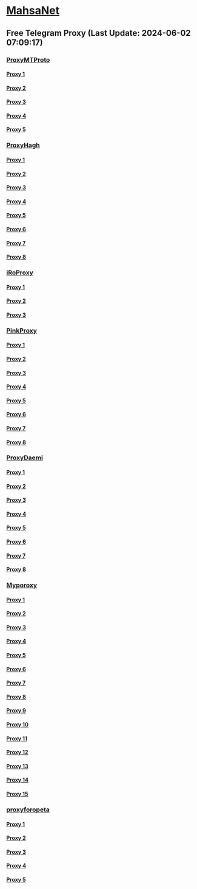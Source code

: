 
# [MahsaNet](https://t.me/mahsa_net)
## Free Telegram Proxy (Last Update: 2024-06-02 07:09:17)
### [ProxyMTProto](https://t.me/ProxyMTProto)
#### [Proxy 1](tg://proxy?server=tivy.io.nationshealth.ir.water-purifier24.com.webpand.ir.saeidsarikhani.ir.behsazanchoob.com.parsa-lustre.ir.pezeshkipooyesh.com.ravindl.ir.adminyab.com.messarzan.ir.mrahnemun.ir.artatechkimya.com.hemmatcivil.com.fanavaidc.com.taaknetnewinternet.website&port=443&secret=eeda411655b684fe87abf58ec2235e28167765622e62616c652e6972)
#### [Proxy 2](tg://proxy?server=cloudflare.yjc.ir.tabnak.ir.entekhab_com.eslami.ac.ir.bonyadmaskan.com.hidoctor_com.etemadonline.com.rokna.net.ayandehnews_com.farhangnews.ir.irna_com.shahrekhabar.com.rajanews_com.zoomit.ir.digiato.com.ninisite.com.beytoote_com.org.sheffield.college.&port=443&secret=3dpBFlW2hP6Hq_WOwiNeKBY%3D)
#### [Proxy 3](tg://proxy?server=cloudflare.sarpoosh_com.mehrpatogh.com.seemorgh.com.cloob_com.tci.ir.radiofarda.com.salamcinama_com.sahamyab.com.darmanito_com.etemadonline.com.rokna.net.ayandehnews.org.justdoing.business.&port=443&secret=eeda411655b684fe87abf58ec2235e28167765622e62616c652e6972)
#### [Proxy 4](tg://proxy?server=nafaspourmatin.com.roshdeno.com.spion.ir.fs24.ir.tehrancom.ir.demokar.ir.1ln.ir.taavon2-farsedu.ir.jsirstore.com.irsapay.com.razisoft.ir.szog-pc.com.pange-reh.ir.hafhali.com.tr.makush-op.ir.my-test.ir.neginpakanco.ir.debounce.ml.mangeasuatechcloud.cloud&port=443&secret=eeda411655b684fe87abf58ec2235e28167765622e62616c652e6972)
#### [Proxy 5](tg://proxy?server=tishop.ir.abdisun.ir.to-tehran.ir.lustrsazan.com.farda20.ir.uasportshp.com.ayatd.ir.samanads.com.fooladzadehcarpet.com.tasvirlink.com.parisanclinic.ir.takamul.ir.drafshinrangavar.ir.allrom.ir.paradisecopy.com.irandnn.org.ifidoha.com.mosavimobile.website.&port=443&secret=3dpBFlW2hP6Hq_WOwiNeKBY%3D)
### [ProxyHagh](https://t.me/ProxyHagh)
#### [Proxy 1](tg://proxy?server=mcimcill.com.iranvell.co.uk.do_yo.want_to.clash_with.this.microsoft.com.there_is_no.place_nano.localhost.bing.com.count_with_me.cyou.com.now_sudo.rm_rf.ddns.net.we_are_here.again_to_fight.with_everyone.i_am.the_internet.special_wayairancell.emirblog.com.&port=3443&secret=FgMBAgABAAH8AwOG4kw63Q==)
#### [Proxy 2](tg://proxy?server=mcimcill.com.iranvell.co.uk.do_yo.want_to.clash_with.this.microsoft.com.there_is_no.place_nano.localhost.bing.com.count_with_me.cyou.com.now_sudo.rm_rf.ddns.net.we_are_here.again_to_fight.with_everyone.i_am.the_internet.special_wayairancell.emirblog.com.&port=3443&secret=FgMBAgABAAH8AwOG4kw63Q==)
#### [Proxy 3](tg://proxy?server=50.7.85.219&port=443&secret=eeaa2b136ab43e64286cd737a2136ec9326170742d63656e746f732e6f7267)
#### [Proxy 4](tg://proxy?server=50.7.85.219&port=443&secret=eeaa2b136ab43e64286cd737a2136ec9326170742d63656e746f732e6f7267)
#### [Proxy 5](tg://proxy?server=50.7.85.219&port=443&secret=eeaa2b136ab43e64286cd737a2136ec9326170742d63656e746f732e6f7267)
#### [Proxy 6](tg://proxy?server=50.7.85.219&port=443&secret=eeaa2b136ab43e64286cd737a2136ec9326170742d63656e746f732e6f7267)
#### [Proxy 7](tg://proxy?server=50.7.85.219&port=443&secret=eeaa2b136ab43e64286cd737a2136ec9326170742d63656e746f732e6f7267)
#### [Proxy 8](tg://proxy?server=50.7.85.219&port=443&secret=eeaa2b136ab43e64286cd737a2136ec9326170742d63656e746f732e6f7267)
### [iRoProxy](https://t.me/iRoProxy)
#### [Proxy 1](tg://proxy?server=103.69.224.198&port=6&secret=7HQighJPBNMYVRNB6tdkVw)
#### [Proxy 2](tg://proxy?server=103.69.224.218&port=6&secret=7HQighJPBNMYVRNB6tdkVw)
#### [Proxy 3](tg://proxy?server=103.69.224.198&port=6&secret=7HQighJPBNMYVRNB6tdkVw)
### [PinkProxy](https://t.me/PinkProxy)
#### [Proxy 1](tg://proxy?server=49.12.192.191&port=7980&secret=7HQighJPBNEnVRNB6tdkVw)
#### [Proxy 2](tg://proxy?server=91.107.224.108&port=7&secret=7HQighJPBNEnVRNB6tdkVw)
#### [Proxy 3](tg://proxy?server=91.107.224.108&port=7&secret=7HQighJPBNEnVRNB6tdkVw)
#### [Proxy 4](tg://proxy?server=91.107.224.108&port=7&secret=7HQighJPBNEnVRNB6tdkVw)
#### [Proxy 5](tg://proxy?server=49.12.192.191&port=7980&secret=7HQighJPBNEnVRNB6tdkVw)
#### [Proxy 6](tg://proxy?server=94.130.77.215&port=777&secret=7HQighJPBNEnVRNB6tdkVw)
#### [Proxy 7](tg://proxy?server=23.88.96.191&port=85&secret=7HQighJPBNEnVRNB6tdkVw)
#### [Proxy 8](tg://proxy?server=91.107.224.108&port=7&secret=7HQighJPBNEnVRNB6tdkVw)
### [ProxyDaemi](https://t.me/ProxyDaemi)
#### [Proxy 1](tg://proxy?server=50.7.85.219&port=443&secret=eee7ce9f4679bfc87bb93390ed56e2c9686170742d6d6972726f722e6f7267)
#### [Proxy 2](tg://proxy?server=77.238.244.145&port=4443&secret=FgMBAgABAAH8AwOG4kw63QtY2RueWVrdGFuZXQuY29tZmFyYWthdi5jb212YW4ubmFqdmEuY29tAAAAAAAAAAAAAAAAAAAAAAAAAAAAAAAAAAAAAAAAAAAAAAAAAAAAAAAAAAAAAAAAAAAAAAAAAAAAAAAAAAAAAAAAAAAAAAAAAAAAAAAAA)
#### [Proxy 3](tg://proxy?server=89.110.89.97&port=33&secret=7HQighJPBNMYVRNB6tdkVw)
#### [Proxy 4](tg://proxy?server=89.110.91.90&port=33&secret=7HQighJPBNMYVRNB6tdkVw)
#### [Proxy 5](tg://proxy?server=195.201.251.220&port=67&secret=FgMBAgABAAH8AwOG4kw63Q%3D%3D)
#### [Proxy 6](tg://proxy?server=159.69.102.58&port=67&secret=FgMBAgABAAH8AwOG4kw63Q%3D%3D)
#### [Proxy 7](tg://proxy?server=95.217.24.39&port=67&secret=FgMBAgABAAH8AwOG4kw63Q%3D%3D)
#### [Proxy 8](tg://proxy?server=195.201.252.107&port=67&secret=FgMBAgABAAH8AwOG4kw63Q%3D%3D)
### [Myporoxy](https://t.me/Myporoxy)
#### [Proxy 1](tg://proxy?server=Login.Cloudflare.com.www.play.google.com.ebroman.uno&port=1919&secret=7HQighJPBNMYVRNB6tdkVw)
#### [Proxy 2](tg://proxy?server=Web.cloudflare.com.www.gmail.com.vordok.sbs&port=1919&secret=7HQighJPBNMYVRNB6tdkVw)
#### [Proxy 3](tg://proxy?server=login.Cloudflare.com.www.play.google.com.ebroman.uno&port=1919&secret=7HQighJPBNMYVRNB6tdkVw)
#### [Proxy 4](tg://proxy?server=web.cloudflare.com.www.gmail.com.vordok.sbs&port=1919&secret=7HQighJPBNMYVRNB6tdkVw)
#### [Proxy 5](tg://proxy?server=Login.Cloudflare.com.www.play.google.com.ebroman.uno&port=1919&secret=7HQighJPBNMYVRNB6tdkVw)
#### [Proxy 6](tg://proxy?server=Web.cloudflare.com.www.gmail.com.vordok.sbs&port=1919&secret=7HQighJPBNMYVRNB6tdkVw)
#### [Proxy 7](tg://proxy?server=Dash.Cloudflare.com.www.google.com.hercoll.pw&port=1919&secret=7HQighJPBNMYVRNB6tdkVw)
#### [Proxy 8](tg://proxy?server=web.cloudflare.com.www.gmail.com.vordok.sbs&port=1919&secret=7HQighJPBNMYVRNB6tdkVw)
#### [Proxy 9](tg://proxy?server=Login.Cloudflare.com.www.play.google.com.ebroman.uno&port=1919&secret=7HQighJPBNMYVRNB6tdkVw)
#### [Proxy 10](tg://proxy?server=Web.cloudflare.com.www.gmail.com.vordok.sbs&port=1919&secret=7HQighJPBNMYVRNB6tdkVw)
#### [Proxy 11](tg://proxy?server=Dash.Cloudflare.com.www.google.com.hercoll.pw&port=1919&secret=7HQighJPBNMYVRNB6tdkVw)
#### [Proxy 12](tg://proxy?server=web.cloudflare.com.www.gmail.com.vordok.sbs&port=1919&secret=7HQighJPBNMYVRNB6tdkVw)
#### [Proxy 13](tg://proxy?server=login.Cloudflare.com.www.play.google.com.ebroman.uno&port=1919&secret=7HQighJPBNMYVRNB6tdkVw)
#### [Proxy 14](tg://proxy?server=Login.Cloudflare.com.www.play.google.com.ebroman.uno&port=1919&secret=7HQighJPBNMYVRNB6tdkVw)
#### [Proxy 15](tg://proxy?server=Web.cloudflare.com.www.gmail.com.vordok.sbs&port=1919&secret=7HQighJPBNMYVRNB6tdkVw)
### [proxyforopeta](https://t.me/proxyforopeta)
#### [Proxy 1](tg://proxy?server=cloudflare.nokia.net.co.uk.do_yo.want_to.clash_with.this.www.microsoft.com.there_is_no.place_like.localhost.www.bing.com.count_with_me.cyou.net.digikala.com.msn.com.bsi.ir.enamad.ir.now_sud.again_to_fight.everyone.i_am.the_inte.Modisehfashion.foundation.&port=443&secret=7gAAAAAAAAAAAAAAAAAAAAB0Z2p1Lm9yZw==)
#### [Proxy 2](tg://proxy?server=cloudflare.nokia.net.co.uk.do_yo.want_to.clash_with.this.www.microsoft.com.there_is_no.place_like.localhost.www.bing.com.count_with_me.cyou.net.digikala.com.msn.com.bsi.ir.enamad.ir.now_sud.again_to_fight.everyone.i_am.the_internetff.donyayebazi.college.&port=443&secret=7gAAAAAAAAAAAAAAAAAAAAB0Z2p1Lm9yZw==)
#### [Proxy 3](tg://proxy?server=50.7.87.82&port=443&secret=ee1603010200010001fc030386e24c3add6862616E696D2E696E666F)
#### [Proxy 4](tg://proxy?server=91.107.224.108&port=7&secret=7HQighJPBNEnVRNB6tdkVw)
#### [Proxy 5](tg://proxy?server=tishop.ir.abdisun.ir.to-tehran.ir.lustrsazan.com.farda20.ir.uasportshp.com.ayatd.ir.samanads.com.fooladzadehcarpet.com.tasvirlink.com.parisanclinic.ir.takamul.ir.drafshinrangavar.ir.allrom.ir.paradisecopy.com.irandnn.org.ifidoha.com.mosavimobile.website.&port=443&secret=3dpBFlW2hP6Hq_WOwiNeKBY=)

    